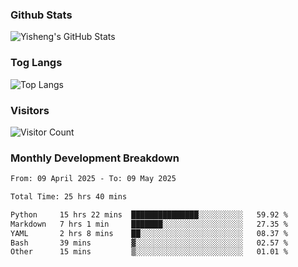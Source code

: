 ### Github Stats
![Yisheng's GitHub Stats](https://github-readme-stats-9qabuvhk1-gongyisheng.vercel.app/api?username=gongyisheng&count_private=true&show_icons=true)
### Tog Langs
![Top Langs](https://github-readme-stats-9qabuvhk1-gongyisheng.vercel.app/api/top-langs/?username=gongyisheng&layout=compact)
### Visitors
![Visitor Count](https://profile-counter.glitch.me/gongyisheng/count.svg)
### Monthly Development Breakdown
<!--START_SECTION:waka-->

```txt
From: 09 April 2025 - To: 09 May 2025

Total Time: 25 hrs 40 mins

Python     15 hrs 22 mins  ███████████████░░░░░░░░░░   59.92 %
Markdown   7 hrs 1 min     ███████░░░░░░░░░░░░░░░░░░   27.35 %
YAML       2 hrs 8 mins    ██░░░░░░░░░░░░░░░░░░░░░░░   08.37 %
Bash       39 mins         ▓░░░░░░░░░░░░░░░░░░░░░░░░   02.57 %
Other      15 mins         ▒░░░░░░░░░░░░░░░░░░░░░░░░   01.01 %
```

<!--END_SECTION:waka-->
